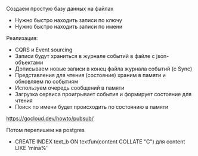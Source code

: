 Создаем простую базу данных на файлах

- Нужно быстро находить записи по ключу
- Нужно быстро находить записи по имени

Реализация:

- CQRS и Event sourcing
- Записи будут храниться в журнале событий в файле с json-объектами
- Дописываем новые записи в конец файла журнала событий (с Sync)
- Представления для чтения (состояние) храним в памяти и обновляем по событиям
- Используем очередь сообщений в памяти
- Загрузка сервиса проигрывает события и формирует состояние для чтения
- Поиск по имени будет происходить по состоянию в памяти

https://gocloud.dev/howto/pubsub/

Потом перепишем на postgres
- CREATE INDEX text_b ON textfun(content COLLATE "C") для content LIKE 'mina%'